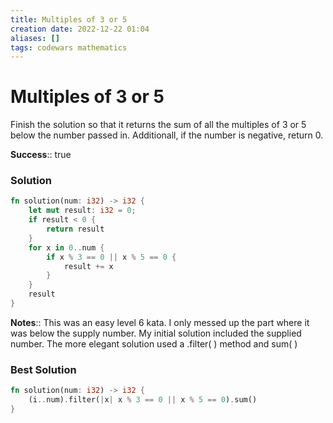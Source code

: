 ```yaml
---
title: Multiples of 3 or 5
creation date: 2022-12-22 01:04
aliases: []
tags: codewars mathematics
---
```

# Multiples of 3 or 5
Finish the solution so that it returns the sum of all the multiples of 3 or 5 below the number passed in. Additionall, if the number is negative, return 0.

**Success**:: true

### Solution
```Rust
fn solution(num: i32) -> i32 {
	let mut result: i32 = 0;
	if result < 0 {
		return result
	}
	for x in 0..num {
		if x % 3 == 0 || x % 5 == 0 {
			result += x
		}
	}
	result
}
```

**Notes**:: This was an easy level 6 kata. I only messed up the part where it was below the supply number. My initial solution included the supplied number. The more elegant solution used a .filter( ) method and sum( )

### Best Solution
```Rust
fn solution(num: i32) -> i32 {
	(i..num).filter(|x| x % 3 == 0 || x % 5 == 0).sum()
}
```